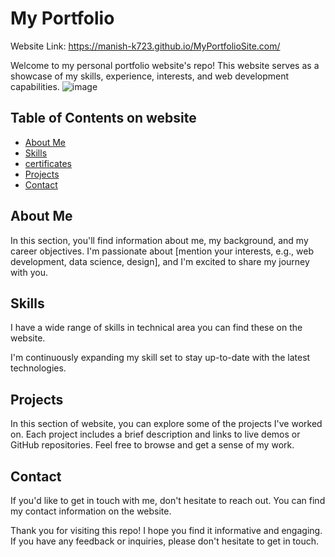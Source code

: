 # My Portfolio

Website Link: https://manish-k723.github.io/MyPortfolioSite.com/

Welcome to my personal portfolio website's repo! This website serves as a showcase of my skills, experience, interests, and web development capabilities.
![image](https://github.com/Manish-k723/MyPortfolioSite.com/assets/109733755/f5de80cf-946a-41f6-a29d-48419af4c53f)

## Table of Contents on website

- [About Me](#about-me)
- [Skills](#skills)
- [certificates](#certificates)
- [Projects](#projects)
- [Contact](#contact)

## About Me

In this section, you'll find information about me, my background, and my career objectives. I'm passionate about [mention your interests, e.g., web development, data science, design], and I'm excited to share my journey with you.

## Skills

I have a wide range of skills in technical area you can find these on the website.

I'm continuously expanding my skill set to stay up-to-date with the latest technologies.

## Projects

In this section of website, you can explore some of the projects I've worked on. Each project includes a brief description and links to live demos or GitHub repositories. Feel free to browse and get a sense of my work.

## Contact

If you'd like to get in touch with me, don't hesitate to reach out. You can find my contact information on the website.

Thank you for visiting this repo! I hope you find it informative and engaging. If you have any feedback or inquiries, please don't hesitate to get in touch.

